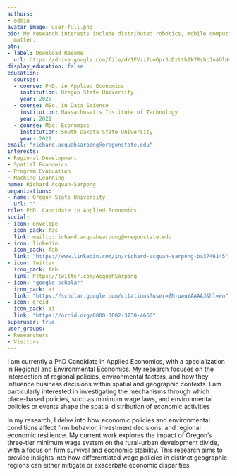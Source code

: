 ```yaml
---
authors:
- admin
avatar_image: user-full.png
bio: My research interests include distributed robotics, mobile computing and programmable
  matter.
btn:
- label: Download Resume
  url: https://drive.google.com/file/d/1FVzz7coOpr3UDztth2k7RshcJuAOlN-1/view?usp=sharing
display_education: false
education:
  courses:
  - course: PhD. in Applied Economics
    institution: Oregon State University
    year: 2026
  - course: MSc. in Data Science
    institution: Massachusetts Institute of Technology
    year: 2021
  - course: Msc. Economics
    institution: South Dakota State University
    year: 2021
email: "richard.acquahsarpong@oregonstate.edu"
interests:
- Regional Development
- Spatial Economics
- Program Evaluation
- Machine Learning
name: Richard Acquah-Sarpong
organizations:
- name: Oregon State University
  url: ""
role: PhD. Candidate in Applied Economics
social:
- icon: envelope
  icon_pack: fas
  link: mailto:richard.acquahsarpong@oregonstate.edu
- icon: linkedin
  icon_pack: fab
  link: "https://www.linkedin.com/in/richard-acquah-sarpong-ba3746145"
- icon: twitter
  icon_pack: fab
  link: https://twitter.com/AcquahSarpong
- icon: "google-scholar"
  icon_pack: ai
  link: "https://scholar.google.com/citations?user=ZN-uwuYAAAAJ&hl=en"
- icon: orcid
  icon_pack: ai
  link: "https://orcid.org/0000-0002-3730-4660"
superuser: true
user_groups:
- Researchers
- Visitors
---
```


I am currently a PhD Candidate in Applied Economics, with a specialization in Regional and Environmental Economics. My research focuses on the intersection of regional policies, environmental factors, and how they influence business decisions within spatial and geographic contexts. I am particularly interested in investigating the mechanisms through which place-based policies, such as minimum wage laws, and environmental policies or events shape the spatial distribution of economic activities

In my research, I delve into how economic policies and environmental conditions affect firm behavior, investment decisions, and regional economic resilience. My current work explores the impact of Oregon’s three-tier minimum wage system on the rural-urban development divide, with a focus on firm survival and economic stability. This research aims to provide insights into how differentiated wage policies in distinct geographic regions can either mitigate or exacerbate economic disparities.
